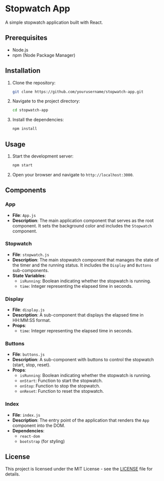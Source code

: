 # Stopwatch App

A simple stopwatch application built with React.

## Prerequisites

- Node.js
- npm (Node Package Manager)

## Installation

1. Clone the repository:
    ```bash
    git clone https://github.com/yourusername/stopwatch-app.git
    ```
2. Navigate to the project directory:
    ```bash
    cd stopwatch-app
    ```
3. Install the dependencies:
    ```bash
    npm install
    ```

## Usage

1. Start the development server:
    ```bash
    npm start
    ```
2. Open your browser and navigate to `http://localhost:3000`.

## Components

### App
- **File**: `App.js`
- **Description**: The main application component that serves as the root component. It sets the background color and includes the `Stopwatch` component.

### Stopwatch
- **File**: `stopwatch.js`
- **Description**: The main stopwatch component that manages the state of the timer and the running status. It includes the `Display` and `Buttons` sub-components.
- **State Variables**:
  - `isRunning`: Boolean indicating whether the stopwatch is running.
  - `time`: Integer representing the elapsed time in seconds.

### Display
- **File**: `display.js`
- **Description**: A sub-component that displays the elapsed time in HH:MM:SS format.
- **Props**:
  - `time`: Integer representing the elapsed time in seconds.

### Buttons
- **File**: `buttons.js`
- **Description**: A sub-component with buttons to control the stopwatch (start, stop, reset).
- **Props**:
  - `isRunning`: Boolean indicating whether the stopwatch is running.
  - `onStart`: Function to start the stopwatch.
  - `onStop`: Function to stop the stopwatch.
  - `onReset`: Function to reset the stopwatch.

### Index
- **File**: `index.js`
- **Description**: The entry point of the application that renders the `App` component into the DOM.
- **Dependencies**:
  - `react-dom`
  - `bootstrap` (for styling)

## License

This project is licensed under the MIT License - see the [LICENSE](LICENSE) file for details.
